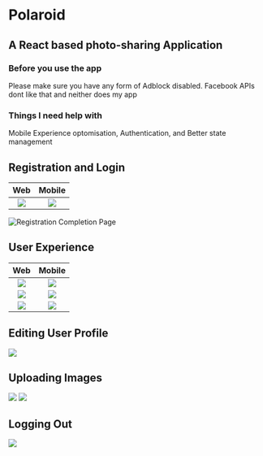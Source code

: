 # Polaroid
## A React based photo-sharing Application
### Before you use the app
Please make sure you have any form of Adblock disabled. Facebook APIs dont like that and neither does my app

### Things I need help with
Mobile Experience optomisation, Authentication, and Better state management

## Registration and Login
Web             |  Mobile
:-------------------------:|:-------------------------:
<kbd><img src="https://i.imgur.com/9J5qiWg.jpg" /></kbd>  |  <kbd><img src="https://i.imgur.com/mOZP5VC.png" /></kbd>

![Registration Completion Page](https://i.imgur.com/eV8De58.jpg) 

## User Experience
Web             |  Mobile
:-------------------------:|:-------------------------:
<kbd><img src="https://i.imgur.com/7tj41Wa.jpg" /></kbd>  |  <kbd><img src="https://i.imgur.com/yUeXsnr.png" /></kbd>
<kbd><img src="https://i.imgur.com/n1y8pF6.png" /></kbd>  |  <kbd><img src="https://i.imgur.com/MGHtYh0.png" /></kbd>
<kbd><img src="https://i.imgur.com/9TqIOL8.jpg" /></kbd>  |  <kbd><img src="https://i.imgur.com/fJlMqDk.png" /></kbd>

## Editing User Profile
![](https://i.imgur.com/sFAANra.jpg)

## Uploading Images
![](https://i.imgur.com/aSFqose.jpg)
![](https://i.imgur.com/40dpDlv.jpg)

## Logging Out
![](https://i.imgur.com/XfYtoNg.jpg)
